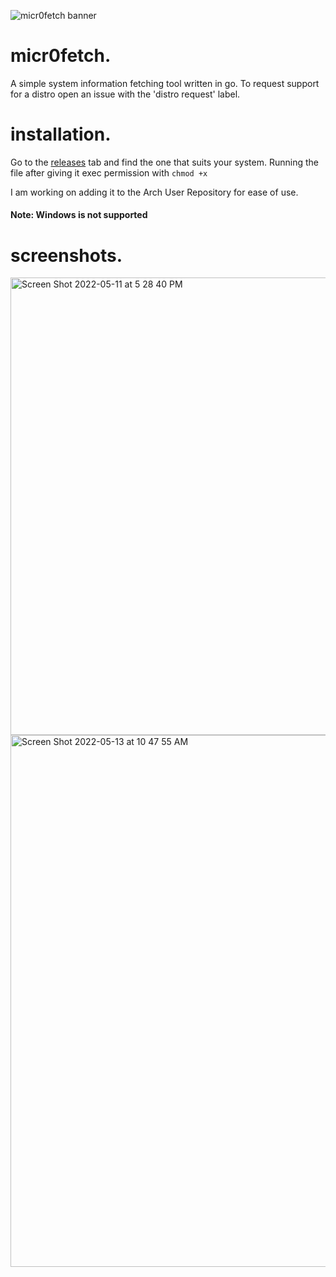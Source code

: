 ![micr0fetch banner](https://user-images.githubusercontent.com/26364458/167537458-cd81fe1b-c999-4522-938b-0d624f1ba081.png)

# micr0fetch.
A simple system information fetching tool written in go. To request support for a distro open an issue with the 'distro request' label.

# installation.
Go to the [releases](https://github.com/MiraslauKavaliou/micr0fetch/releases) tab and find the one that suits your system. Running the file after giving it exec permission with `chmod +x`

I am working on adding it to the Arch User Repository for ease of use. 

#### Note: Windows is not supported

# screenshots.
<img width="732" alt="Screen Shot 2022-05-11 at 5 28 40 PM" src="https://user-images.githubusercontent.com/26364458/167950933-0b868114-28b0-4782-82e1-86561b7af9e1.png">
<img width="851" alt="Screen Shot 2022-05-13 at 10 47 55 AM" src="https://user-images.githubusercontent.com/26364458/168309081-a06da84a-3cfd-40b5-bdca-1bb3065382fd.png">
